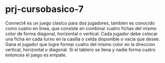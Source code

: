 # prj-cursobasico-7
Connect4 es un juego clasico para dos jugadores, tambien es conocido como cuatro en linea, que consiste en combinar cuatro fichas del 
mismo color de forma diagonal, horizontal o vertical.
Cada jugador debe colocar una ficha en cada turno en la casilla o celda disponible o vacia que desee.
Gana el jugador que logre formar cuatro del mismo color en la direccion vertical, horizontal o diagonal.
Si el tablero se llena y nadie forma cuatro entonces el juego es empate.

